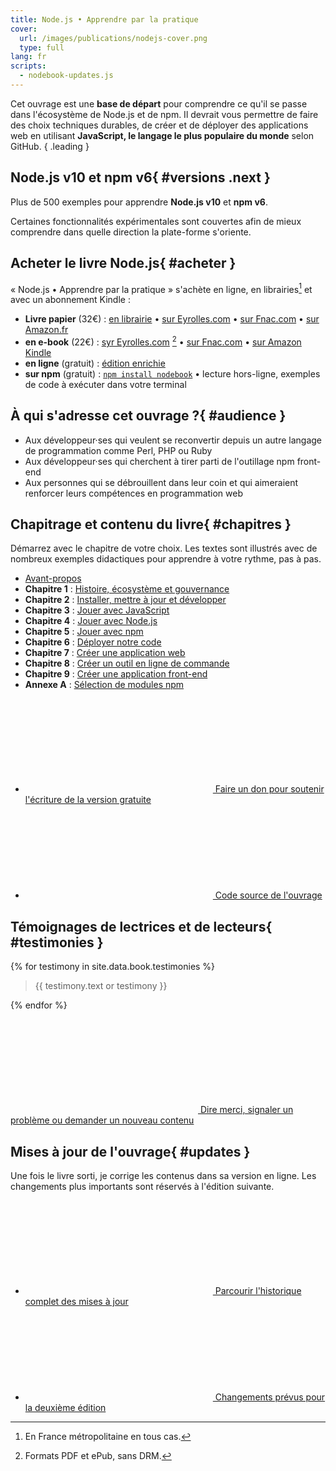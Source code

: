 ```yaml
---
title: Node.js • Apprendre par la pratique
cover:
  url: /images/publications/nodejs-cover.png
  type: full
lang: fr
scripts:
  - nodebook-updates.js
---
```


Cet ouvrage est une **base de départ** pour comprendre ce qu'il se passe dans l'écosystème de Node.js et de npm. Il devrait vous permettre de faire des choix techniques durables, de créer et de déployer des applications web en utilisant **JavaScript, le langage le plus populaire du monde** selon GitHub.
{ .leading }

## Node.js v10 et npm v6{ #versions .next }

Plus de 500 exemples pour apprendre **Node.js v10** et **npm v6**.

Certaines fonctionnalités expérimentales sont couvertes afin de mieux comprendre dans quelle direction la plate-forme s'oriente.

## Acheter le livre Node.js{ #acheter }

« Node.js • Apprendre par la pratique » s'achète en ligne, en librairies[^1] et avec un abonnement Kindle :

* **Livre papier** (32€) : [en librairie][] • [sur Eyrolles.com][eyrolles-papier] • [sur Fnac.com][fnac-papier] • [sur Amazon.fr][amazon-papier]
* **en e-book** (22€) : [syr Eyrolles.com][eyrolles-numerique] [^2] • [sur Fnac.com][fnac-numerique] • [sur Amazon Kindle][amazon-kindle]
* **en ligne** (gratuit) : [édition enrichie](#chapitres)
* **sur npm** (gratuit) : [`npm install nodebook`][npm-module] • lecture hors-ligne, exemples de code à exécuter dans votre terminal

## À qui s'adresse cet ouvrage ?{ #audience }

- Aux développeur·ses qui veulent se reconvertir depuis un autre langage de programmation comme Perl, PHP ou Ruby
- Aux développeur·ses qui cherchent à tirer parti de l'outillage npm front-end
- Aux personnes qui se débrouillent dans leur coin et qui aimeraient renforcer leurs compétences en programmation web


## Chapitrage et contenu du livre{ #chapitres }

Démarrez avec le chapitre de votre choix.
Les textes sont illustrés avec de nombreux exemples didactiques pour apprendre
à votre rythme, pas à pas.

- [Avant-propos](./foreword/preamble.html)
- **Chapitre 1** : [Histoire, écosystème et gouvernance](./chapter-01/)
- **Chapitre 2** : [Installer, mettre à jour et développer](./chapter-02/)
- **Chapitre 3** : [Jouer avec JavaScript](./chapter-03/)
- **Chapitre 4** : [Jouer avec Node.js](./chapter-04/)
- **Chapitre 5** : [Jouer avec npm](./chapter-05/)
- **Chapitre 6** : [Déployer notre code](./chapter-06/)
- **Chapitre 7** : [Créer une application web](./chapter-07/)
- **Chapitre 8** : [Créer un outil en ligne de commande](./chapter-08/)
- **Chapitre 9** : [Créer une application front-end](./chapter-09/)
- **Annexe A** : [Sélection de modules npm](./appendix-a/)

<ul class="is-discrete read-more">
  <li>
    <a href="https://opencollective.com/nodebook" class="read-more">
      <svg><use xlink:href="/assets/icons.svg#donate"/></svg>
      Faire un don pour soutenir l'écriture de la version gratuite
    </a>
  </li>
  <li>
    <a href="https://github.com/oncletom/nodebook" class="read-more">
      <svg><use xlink:href="/assets/icons.svg#html-tag"/></svg>
      Code source de l'ouvrage
    </a>
  </li>
</ul>


## Témoignages de lectrices et de lecteurs{ #testimonies }

{% for testimony in site.data.book.testimonies %}
<blockquote>{{ testimony.text or testimony }}</blockquote>
{% endfor %}

<p>
  <a href="https://github.com/oncletom/nodebook/issues/new" class="read-more">
    <svg><use xlink:href="/assets/icons.svg#reactions"/></svg>
    Dire merci, signaler un problème ou demander un nouveau contenu
  </a>
</p>


## Mises à jour de l'ouvrage{ #updates }

Une fois le livre sorti, je corrige les contenus dans sa version en ligne.
Les changements plus importants sont réservés à l'édition suivante.

<ol id="nodebook-updates" class="is-discrete with-metadata" data-src="https://api.github.com/repos/oncletom/nodebook/commits?sha=v1"></ol>

<ul class="is-discrete read-more">
  <li>
    <a href="https://github.com/oncletom/nodebook/commits/v1" class="read-more">
      <svg><use xlink:href="/assets/icons.svg#html-tag"/></svg>
      Parcourir l'historique complet des mises à jour
    </a>
  </li>
  <li>
    <a href="https://github.com/oncletom/nodebook/milestone/2" class="read-more">
      <svg><use xlink:href="/assets/icons.svg#browse"/></svg>
      Changements prévus pour la deuxième édition
    </a>
  </li>
</ul>

[^1]: En France métropolitaine en tous cas.
[^2]: Formats PDF et ePub, sans DRM.

[source]: https://github.com/oncletom/nodebook
[npm-module]: https://www.npmjs.com/package/nodebook
[donate]: https://opencollective.com/nodebook
[eyrolles-papier]: https://www.eyrolles.com/Informatique/Livre/node-js-9782212139938/
[eyrolles-numerique]: https://www.eyrolles.com/Informatique/Livre/node-js-9782212139938/#achat-numerique
[fnac-papier]: https://livre.fnac.com/a7796744/T-Parisot-Node-JS
[fnac-numerique]: https://livre.fnac.com/a7796744/T-Parisot-Node-JS?NUMERICAL=Y
[amazon-papier]: https://amzn.to/2E58PEw
[amazon-kindle]: https://amzn.to/2BUbNu0
[en librairie]: https://www.placedeslibraires.fr/livre/9782212139938
